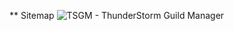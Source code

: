** Sitemap
![TSGM - ThunderStorm Guild Manager](https://github.com/user-attachments/assets/d4dd4abf-d2c6-4c46-8e5f-ed1a7a0b21b6)
